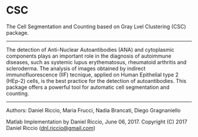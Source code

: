 # CSC
The Cell Segmentation and Counting based on Gray Lvel Clustering (CSC) package.  

--------------------------------------------------------------------------

The detection of Anti-Nuclear Autoantibodies (ANA) and cytoplasmic components plays an important role in the diagnosis of autoimmune diseases, such as systemic lupus erythematosus, rheumatoid arthritis and scleroderma. The analysis of images obtained by indirect immunofluorescence (IIF) tecnique, applied on Human Epithelial type 2 (HEp-2) cells, is the best practice for the detection of autoantibodies. This package offers a powerful tool for automatic cell segmentation and counting.

--------------------------------------------------------------------------

Authors: Daniel Riccio, Maria Frucci, Nadia Brancati, Diego Gragnaniello  

Matlab Implementation by Daniel Riccio, June 06, 2017. 
Copyright (C) 2017 Daniel Riccio (dnl.riccio@gmail.com)
